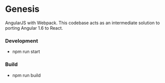 # Genesis

AngularJS with Webpack. This codebase acts as an intermediate solution to porting Angular 1.6 to React.

### Development

-   npm run start

### Build

-   npm run build
